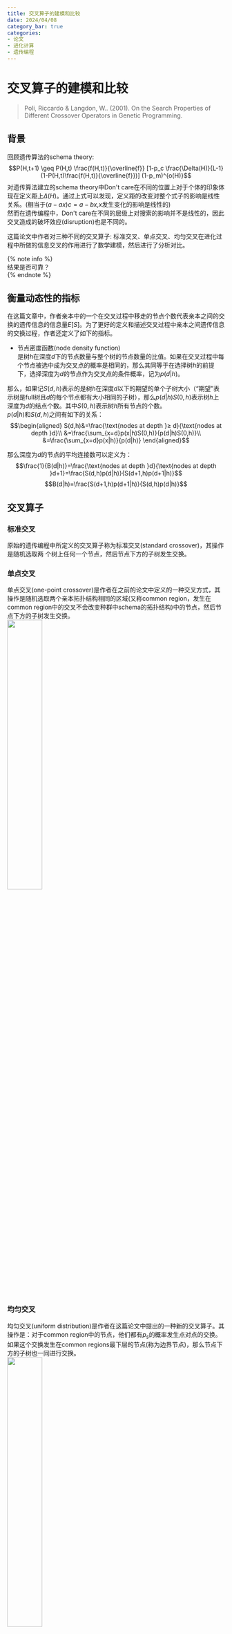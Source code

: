 ```yaml
---
title: 交叉算子的建模和比较
date: 2024/04/08
category_bar: true
categories: 
- 论文
- 进化计算
- 遗传编程
---
```


# 交叉算子的建模和比较

> Poli, Riccardo & Langdon, W.. (2001). On the Search Properties of Different Crossover Operators in Genetic Programming.   


## 背景
回顾遗传算法的schema theory:  
$$P(H,t+1) \geq P(H,t) \frac{f(H,t)}{\overline{f}} [1-p_c \frac{\Delta(H)}{L-1}(1-P(H,t)\frac{f(H,t)}{\overline{f}})] (1-p_m)^{o(H)}$$
对遗传算法建立的schema theory中Don't care在不同的位置上对于个体的印象体现在定义距上$Δ(H)$。通过上式可以发现，定义距的改变对整个式子的影响是线性关系。(相当于$(a-ax)c=a-bx$,$x$发生变化的影响是线性的)  
然而在遗传编程中，Don't care在不同的层级上对搜索的影响并不是线性的，因此交叉造成的破坏效应(disruption)也是不同的。  

这篇论文中作者对三种不同的交叉算子: 标准交叉、单点交叉、均匀交叉在进化过程中所做的信息交叉的作用进行了数学建模，然后进行了分析对比。  

{% note info %}  
结果是否可靠？  
{% endnote %}  

## 衡量动态性的指标
在这篇文章中，作者亲本中的一个在交叉过程中移走的节点个数代表亲本之间的交换的遗传信息的信息量$E[S]$。为了更好的定义和描述交叉过程中亲本之间遗传信息的交换过程，作者还定义了如下的指标。  

- 节点密度函数(node density function)   
是树$h$在深度$d$下的节点数量与整个树的节点数量的比值。如果在交叉过程中每个节点被选中成为交叉点的概率是相同的，那么其同等于在选择树$h$的前提下，选择深度为$d$的节点作为交叉点的条件概率，记为$p(d|h)$。  

那么，如果记$S(d,h)$表示的是树$h$在深度$d$以下的期望的单个子树大小（“期望”表示树是full树且$d$的每个节点都有大小相同的子树），那么$p(d|h)S(0,h)$表示树$h$上深度为$d$的结点个数。其中$S(0,h)$表示树$h$所有节点的个数。  
$p(d|h)$和$S(d,h)$之间有如下的关系：  
$$\begin{aligned}
    S(d,h)&=\frac{\text{nodes at depth }≥ d}{\text{nodes at depth }d}\\
    &=\frac{\sum_{x=d}p(x|h)S(0,h)}{p(d|h)S(0,h)}\\
    &=\frac{\sum_{x=d}p(x|h)}{p(d|h)}
\end{aligned}$$

那么深度为$d$的节点的平均连接数可以定义为：  
$$\frac{1}{B(d|h)}=\frac{\text{nodes at depth }d}{\text{nodes at depth }d+1}=\frac{S(d,h)p(d|h)}{S(d+1,h)p(d+1|h)}$$
$$B(d|h)=\frac{S(d+1,h)p(d+1|h)}{S(d,h)p(d|h)}$$

## 交叉算子
### 标准交叉
原始的遗传编程中所定义的交叉算子称为标准交叉(standard crossover)，其操作是随机选取两
个树上任何一个节点，然后节点下方的子树发生交换。  

### 单点交叉
单点交叉(one-point crossover)是作者在之前的论文中定义的一种交叉方式，其操作是随机选取两个亲本拓扑结构相同的区域(又称common region，发生在common region中的交叉不会改变种群中schema的拓扑结构)中的节点，然后节点下方的子树发生交换。  
<img src=https://cdn.jsdelivr.net/gh/l61012345/Pic/img/20240408114702.png width=40%>   

### 均匀交叉
均匀交叉(uniform distribution)是作者在这篇论文中提出的一种新的交叉算子。其操作是：对于common region中的节点，他们都有$p_s$的概率发生点对点的交换。如果这个交换发生在common regions最下层的节点(称为边界节点)，那么节点下方的子树也一同进行交换。  
<img src=https://cdn.jsdelivr.net/gh/l61012345/Pic/img/20240408114736.png width=40%>   

## 对交叉算子的动态性建模
如果设计交叉发生树$h_1$的深度$d_1$和树$h_2$的深度$d_2$下，那么整个种群中所有被交换的节点的数量可以用如下的式子表示：  
$$E[S_r]=∑_{d_1,d_2}∑_{h_1,h_2}p(h_1)p(h_2)p(d_1,d_2|h_1,h_2)S(d_1,h_1)\tag{2}$$
式(2)的前半部分表示的是选择$h_1,h_2$后选择$d_1,d_2$的全概率。$S(d_1,h_1)$表示的是$h_1$的深度$d_1$上的一个子树被交换给了$h_2$的节点数量，这也是$h_2$得到的节点的数量。  

### 标准交叉
对于标准交叉，种群中两个亲本的交叉点的选择是完全独立的，因此有：  
$$p(d_1,d_2|h_1,h_2)=p(d_1|h_1)p(d_2|h_2)\tag{3}$$

那么信息交换的部分可以表示为:  
$$\begin{aligned}
    E[S_{std}]&=∑_{d_1,d_2}∑_{h_1,h_2}p(h_1)p(h_2)p(d_1|h_1)p(d_2|h_2)S(d_1,h_1)\\
    &=∑_{h_1}∑_{d_1}p(h_1)p(d_1|h_1)∑_{h_2}p(h_2)∑_{d_2}p(d_2|h_2)S(d_1,h_1)\\ 
\end{aligned} \tag{4}$$
由于$∑_{h_2}p(h_2)∑_{d_2}p(d_2|h_2)=1$，即选择种群中另一个个体的某个深度下的节点作为交叉节点的概率，所有的概率之和应当为1，那么有：  
$$ E[S_{std}]=∑_{h_1}p(h_1)∑_{d_1}p(d_1|h_1)S(d_1,h_1) \tag{5}$$

### 单点交叉
对单点交叉而言，两个亲本的交叉点选择到的深度应当是相同的，也就是说当$d_1≠d_2$时，$p(d_1,d_2|h_1,h_2)=0$，那么有：  
$$∑_{d_2}p(d_1,d_2|h_1,h_2)=∑_{d_1}p(d_1,d_1|h_1,h_2)=∑_{d_1}p(d_1|h_1,h_2) \tag{6}$$

$$\begin{aligned}
E[S_{1pt}]&=∑_{d_1,d_2}∑_{h_1,h_2}p(h_1)p(h_2)p(d_1,d_2|h_1,h_2)S(d_1,h_1)\\
&=∑_{h_1}p(h_1)∑_{d_1}S(d_1,h_1)∑_{h_2}p(h_2)p(d_1|h_1,h_2) 
\end{aligned} \tag{7}$$

式$(7)$当中的$∑_{h_2}p(h_2)p(d_1|h_1,h_2)$可以看做是对$h_1$而言，在其他任意一个树上选择交叉点在$d_1$上后，$h_1$的$d_1$上选择交叉点的概率。模仿贝叶斯公式，可以将上述式子定义为：  
$$p_{1pt}(d_1|h_1)=∑_{h_2}p(h_2)p(d_1|h_1,h_2)=p(d_1 | \text{other trees in gen }t)p(d_1|h_1)=p_{1pt}(d_1|h_1,t) \tag{8}$$
根据式子(8)的理解，$p_{1pt}$中“选择另一个树中$d_1$上的节点”的概率与进化代数$t$应当是有关的。  

### 均匀交叉
均匀交叉是一种点对点的交叉，因此交换的节点数量应该为可以交换的节点数量与每个节点交换的概率的乘积。可以交换的节点的数量需要分两种情况讨论：第一种情况是发生交换的节点在common region的内部；第二种情况是发生交换的节点在common region的边界上，此时需要将这个节点以下的子树也进行交换。如果设$N_i(d_1|h_1,h_2)$表示深度为$d_1$上的，非边界的节点，$N_b(d_1|h_1,h_2)$表示深度为$d_1$的边界节点。那么有：   
$$E[S_{uni}]=p_s ∑_{h_1,h_2}p(h_1)p(h_2)∑_{d_1}[N_i(d_1|h_1,h_2)+N_b(d_1|h_1,h_2)S(d_1,h_1)] \tag{9}$$
$h_1$的$d_1$层的所有的节点数量应当是上一层(如果交叉还可以发生在$d_1$，那证明上一层是没有边界节点的)的所有的节点数量与每个节点拥有的连接的数量的乘积：  
$$\text{\# nodes in } d=B(d_1-1|h_1)N_i(d_1-1|h_1,h_2)\tag{10}$$
那么有：  
$$N_b(d_1|h_1,h_2)=B(d_1-1|h_1)N_i(d_1-1|h_1,h_2)-N_i(d_1|h_1,h_2) \tag{11}$$

将(11)带入(9)，得到：  
$$\begin{aligned}
    E[S_{uni}]=&p_s ∑_{h_1,h_2}p(h_1)p(h_2)∑_{d_1}[N_i(d_1|h_1,h_2)+N_b(d_1|h_1,h_2)S(d_1,h_1)]\\
    =&p_s ∑_{h_1,h_2}p(h_1)p(h_2)∑_{d_1}[N_i(d_1|h_1,h_2)\\
    &+[B(d_1-1|h_1)N_i(d_1-1|h_1,h_2)-N_i(d_1|h_1,h_2)]S(d_1,h_1)]\\
    =&p_s∑_{h_1,h_2}p(h_1)p(h_2)[S(0,h_1)\\
    &+∑_{d_1=1}N_i(d_1|h_1,h_2)(1-S(d_1,h_1))+B(d_1-1|h_1)N_i(d_1-1|h_1,h_2)S(d_1,h_1)]\\
    =&p_s∑_{h_1,h_2}p(h_1)p(h_2)[S(0,h_1)+∑_{d_1=1}N_i(d_1|h_1,h_2)(1-S(d_1,h_1)+B(d_1|h_1)S(d_1+1,h_1)]
 \end{aligned} \tag{12} $$

并且，当树是full，且所有的子树大小都相同的前提下存在如下关系：  
$$S(d_1,h_1)=1+B(d_1|h_1)S(d_1+1,h_1)$$
那么(12)可以简化为：  
$$E[S_{uni}]=p_s ∑_{h_1,h_2}p(h_1)p(h_2)S(0,h_1)=p_sE(S(h_1)) \tag{13}$$
其中$E(S(h_1))$表示$h_1$在full，每一层级子树大小相同下的节点的数量。  

<img src=https://cdn.jsdelivr.net/gh/l61012345/Pic/img/20240408162530.png width=40%>  

## 交叉算子的分析和比较
### 标准交叉和单点交叉
来看进化过程中标准交叉和单点交叉的公式：  
$$ E[S_{std}]=∑_{h_1}p(h_1)∑_{d_1}p(d_1|h_1)S(d_1,h_1) \tag{5}$$
$$\begin{aligned}
E[S_{1pt}]&=∑_{h_1}p(h_1)∑_{d_1}S(d_1,h_1)∑_{h_2}p(h_2)p(d_1|h_1,h_2) \\
&=∑_{h_1}p(h_1)∑_{d_1}S(d_1,h_1)p_{1pt}(d_1|h_1,t)
\end{aligned} \tag{7}$$

两者的差异在于$p(d_1|h_1)$和$p_{1pt}(d_1|h_1,t)$：前者不会随着进化的代数发生变化，后者因为和种群有关因此会随着进化的代数发生变化。  
在进化的初期，如果种群中的diversity比较大，也就是说common region的区域比较小的话。对于较大的$d_1$来说，有$p(d_1|h_1)>>p_{1pt}(d_1|h_1,t)$，也就是说，此时**标准交叉更倾向于对树更靠近低端的部分进行交叉**，这种操作对拓宽搜索并没有帮助；对较小的$d_1$来说，$p_{1pt}(d_1|h_1,t)>>p(d_1|h_1)$，也就是说，**在进化的初期单点交叉比标准交叉更容易发生在靠近树顶的位置**，更有助于在进化初期拓宽搜索。  
<img src=https://cdn.jsdelivr.net/gh/l61012345/Pic/img/20240408172055.png width=70%>  

从上面的分析可以看出，**单点交叉是通过common regions限制可以进行交叉的节点从而在进化的初期增大上层节点被选择的概率**。  
现在来讨论进化初期节点交换的充分程度，作者假设了最大的信息交换发生在树的顶端（这个假设是错误的），此时除了根节点之外的所有的节点都交换到了另一个亲本，有$E(S)$最大。虽然两种交叉都有可能发生类似的情况，但是由于单点交叉限制在了common region内，单点交叉进行这种最大情况的可能性要远远高于标准交叉，也就是说，单点交叉的全局性要优于标准交叉。  

在进化的后期，由于种群多样性的减小，种群中个体的拓扑结构逐渐趋同，那么common region的面积会增大，当种群中所有个体的拓扑结构都相同时，单点交叉和标准交叉完全相同：  
$$\lim_{t→∞}p_{1pt}(d_1|h,t)=p(d_1|h_1)$$
也就是说，**随着进化的进行，单点交叉的全局性会逐渐减小，最终趋同于标准交叉**。  

### 均匀交叉
